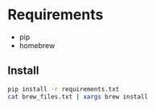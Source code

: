 # Requirements

- pip
- homebrew

## Install

```bash
pip install -r requirements.txt
cat brew_files.txt | xargs brew install
```
